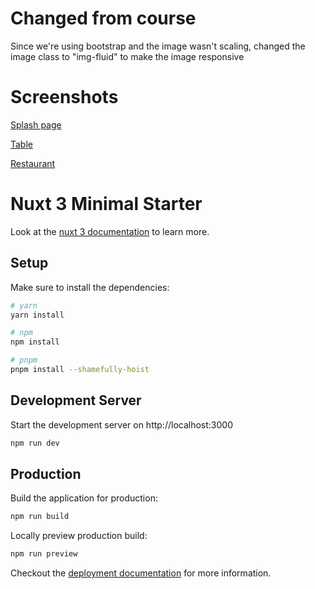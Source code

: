 # Changed from course

Since we're using bootstrap and the image wasn't scaling, changed the image class to "img-fluid" to make the image responsive

# Screenshots

[Splash page](/Screenshots/home.png?raw=true)

[Table](/Screenshots/table.png?raw=true)

[Restaurant](/Screenshots/restaurant.png?raw=true)

# Nuxt 3 Minimal Starter

Look at the [nuxt 3 documentation](https://v3.nuxtjs.org) to learn more.

## Setup

Make sure to install the dependencies:

```bash
# yarn
yarn install

# npm
npm install

# pnpm
pnpm install --shamefully-hoist
```

## Development Server

Start the development server on http://localhost:3000

```bash
npm run dev
```

## Production

Build the application for production:

```bash
npm run build
```

Locally preview production build:

```bash
npm run preview
```

Checkout the [deployment documentation](https://v3.nuxtjs.org/guide/deploy/presets) for more information.
